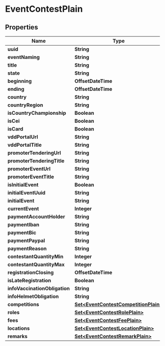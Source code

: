 

# EventContestPlain


## Properties

Name | Type | Description | Notes
------------ | ------------- | ------------- | -------------
**uuid** | **String** |  | 
**eventNaming** | **String** |  |  [optional]
**title** | **String** |  |  [optional]
**state** | **String** |  |  [optional]
**beginning** | **OffsetDateTime** |  |  [optional]
**ending** | **OffsetDateTime** |  |  [optional]
**country** | **String** |  |  [optional]
**countryRegion** | **String** |  |  [optional]
**isCountryChampionship** | **Boolean** |  |  [optional]
**isCei** | **Boolean** |  |  [optional]
**isCard** | **Boolean** |  |  [optional]
**vddPortalUrl** | **String** |  |  [optional]
**vddPortalTitle** | **String** |  |  [optional]
**promoterTenderingUrl** | **String** |  |  [optional]
**promoterTenderingTitle** | **String** |  |  [optional]
**promoterEventUrl** | **String** |  |  [optional]
**promoterEventTitle** | **String** |  |  [optional]
**isInitialEvent** | **Boolean** |  |  [optional]
**initialEventUuid** | **String** |  |  [optional]
**initialEvent** | **String** |  |  [optional]
**currentEvent** | **Integer** |  |  [optional]
**paymentAccountHolder** | **String** |  |  [optional]
**paymentIban** | **String** |  |  [optional]
**paymentBic** | **String** |  |  [optional]
**paymentPaypal** | **String** |  |  [optional]
**paymentReason** | **String** |  |  [optional]
**contestantQuantityMin** | **Integer** |  |  [optional]
**contestantQuantityMax** | **Integer** |  |  [optional]
**registrationClosing** | **OffsetDateTime** |  |  [optional]
**isLateRegistration** | **Boolean** |  |  [optional]
**infoVaccinationObligation** | **String** |  |  [optional]
**infoHelmetObligation** | **String** |  |  [optional]
**competitions** | [**Set&lt;EventContestCompetitionPlain&gt;**](EventContestCompetitionPlain.md) |  |  [optional]
**roles** | [**Set&lt;EventContestRolePlain&gt;**](EventContestRolePlain.md) |  |  [optional]
**fees** | [**Set&lt;EventContestFeePlain&gt;**](EventContestFeePlain.md) |  |  [optional]
**locations** | [**Set&lt;EventContestLocationPlain&gt;**](EventContestLocationPlain.md) |  |  [optional]
**remarks** | [**Set&lt;EventContestRemarkPlain&gt;**](EventContestRemarkPlain.md) |  |  [optional]



